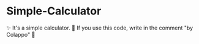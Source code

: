 # Simple-Calculator

✨ It's a simple calculator. 
🍕 If you use this code, write in the comment "by Colappo" 🍕
